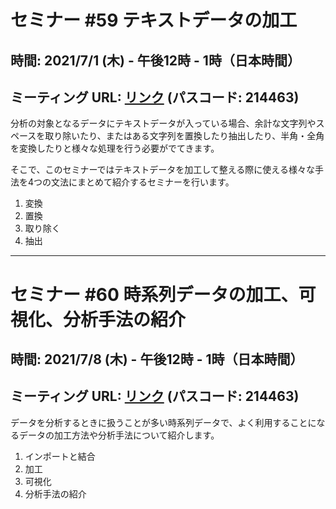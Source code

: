 # セミナー #59 テキストデータの加工

## 時間: 2021/7/1 (木) - 午後12時 - 1時（日本時間）

## ミーティング URL: [リンク](https://us02web.zoom.us/j/331585134?pwd=VGVyeXBRWjFMT2hESFdhSU45Z2d0dz09) (パスコード: 214463)

分析の対象となるデータにテキストデータが入っている場合、余計な文字列やスペースを取り除いたり、またはある文字列を置換したり抽出したり、半角・全角を変換したりと様々な処理を行う必要がでてきます。

そこで、このセミナーではテキストデータを加工して整える際に使える様々な手法を4つの文法にまとめて紹介するセミナーを行います。

1. 変換
2. 置換
3. 取り除く
4. 抽出

---

# セミナー #60 時系列データの加工、可視化、分析手法の紹介

## 時間: 2021/7/8 (木) - 午後12時 - 1時（日本時間）

## ミーティング URL: [リンク](https://us02web.zoom.us/j/331585134?pwd=VGVyeXBRWjFMT2hESFdhSU45Z2d0dz09) (パスコード: 214463)

データを分析するときに扱うことが多い時系列データで、よく利用することになるデータの加工方法や分析手法について紹介します。

1. インポートと結合
2. 加工
3. 可視化
4. 分析手法の紹介
